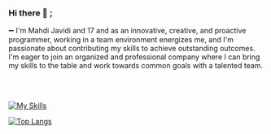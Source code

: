 <!--START_SECTION:waka-->
### Hi there 👋 ;


➖ I'm Mahdi Javidi and 17 and as an innovative, creative, and proactive programmer, working in a team environment energizes me, and I'm passionate about contributing my skills to achieve outstanding outcomes. I'm eager to join an organized and professional company where I can bring my skills to the table and work towards common goals with a talented team.

<br/>
<br/>


[![My Skills](https://skillicons.dev/icons?i=bootstrap,html,css,js,ts,react,nextjs,materialui,nodejs,express,nestjs,mongodb)](https://skillicons.dev)

[![Top Langs](https://github-readme-stats.vercel.app/api/top-langs/?username=mahdijz5&theme=transparent)](https://github.com/anuraghazra/github-readme-stats)
<br/>
<br/>
<p align="center">

 
  
</p>
<!--END_SECTION:waka-->
